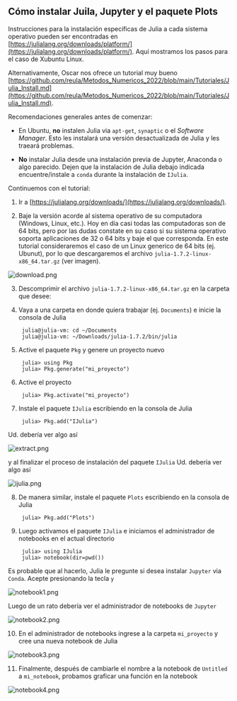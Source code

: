 ## Cómo instalar Juila, Jupyter y el paquete Plots

Instrucciones para la instalación específicas de Julia a cada sistema operativo pueden ser encontradas en [https://julialang.org/downloads/platform/](https://julialang.org/downloads/platform/). Aquí mostramos los pasos para el caso de Xubuntu Linux.

Alternativamente, Oscar nos ofrece un tutorial muy bueno [https://github.com/reula/Metodos_Numericos_2022/blob/main/Tutoriales/Julia_Install.md](https://github.com/reula/Metodos_Numericos_2022/blob/main/Tutoriales/Julia_Install.md).

Recomendaciones generales antes de comenzar:

* En Ubuntu, **no** instalen Julia via `apt-get`, `synaptic` o el *Software Manager*. Esto les instalará una versión desactualizada de Julia y les traeará problemas.

* **No** instalar Julia desde una instalación previa de Jupyter, Anaconda o algo parecido. Dejen que la instalación de Julia debajo indicada encuentre/instale a `conda` durante la instalación de `IJulia`.

Continuemos con el tutorial:

1. Ir a [https://julialang.org/downloads/](https://julialang.org/downloads/).
        
2. Baje la versión acorde al sistema operativo de su computadora (Windows, Linux, etc.). Hoy en día casi todas las computadoras son de 64 bits, pero por las dudas constate en su caso si su sistema operativo soporta aplicaciones de 32 o 64 bits y baje el que corresponda. En este tutorial consideraremos el caso de un Linux generico de 64 bits (ej. Ubunut), por lo que descargaremos el archivo `julia-1.7.2-linux-x86_64.tar.gz` (ver imagen).

![download.png](assets/download.png)
        
3. Descomprimir el archivo `julia-1.7.2-linux-x86_64.tar.gz` en la carpeta que desee:

4. Vaya a una carpeta en donde quiera trabajar (ej. `Documents`) e inicie la consola de Julia

        julia@julia-vm: cd ~/Documents
        julia@julia-vm: ~/Downloads/julia-1.7.2/bin/julia
        
5. Active el paquete `Pkg` y genere un proyecto nuevo

        julia> using Pkg
        julia> Pkg.generate("mi_proyecto")

6. Active el proyecto

        julia> Pkg.activate("mi_proyecto")

7. Instale el paquete `IJulia` escribiendo en la consola de Julia

        julia> Pkg.add("IJulia")
        
Ud. debería ver algo así        
        
![extract.png](assets/extract.png)

y al finalizar el proceso de instalación del paquete `IJulia` Ud. debería ver algo así

![ijulia.png](assets/ijulia.png)
        
8. De manera similar, instale el paquete `Plots` escribiendo en la consola de Julia

        julia> Pkg.add("Plots")
               
9. Luego activamos el paquete `IJulia` e iniciamos el administrador de notebooks en el actual directorio

        julia> using IJulia
        julia> notebook(dir=pwd())

Es probable que al hacerlo, Julia le pregunte si desea instalar `Jupyter` via `Conda`. Acepte presionando la tecla `y`

![notebook1.png](assets/notebook1.png)

Luego de un rato debería ver el administrador de notebooks de `Jupyter`

![notebook2.png](assets/notebook2.png)
        
10. En el administrador de notebooks ingrese a la carpeta `mi_proyecto` y cree una nueva notebook de Julia

![notebook3.png](assets/notebook3.png)

11. Finalmente, después de cambiarle el nombre a la notebook de `Untitled` a `mi_notebook`, probamos graficar una función en la notebook

![notebook4.png](assets/notebook4.png)
